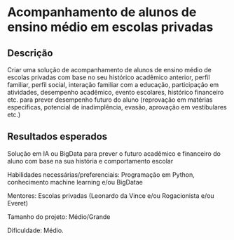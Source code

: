 # Acompanhamento de alunos de ensino médio em escolas privadas

## Descrição
Criar uma solução de acompanhamento de alunos de ensino médio de escolas privadas com base no seu histórico acadêmico anterior, perfil familiar, perfil social, interação familiar com a educação, participação em atividades, desempenho acadêmico, evento escolares, histórico financeiro etc. para prever desempenho futuro do aluno (reprovação em matérias especificas, potencial de inadimplência, evasão, aprovação em vestibulares etc.)

## Resultados esperados

Solução em IA ou BigData para prever o futuro acadêmico e financeiro do aluno com base na sua história e comportamento escolar

Habilidades necessárias/preferenciais: Programação em Python, conhecimento machine learning e/ou BigDatae

Mentores: Escolas privadas (Leonardo da Vince e/ou Rogacionista e/ou Everet)

Tamanho do projeto: Médio/Grande

Dificuldade: Médio.
